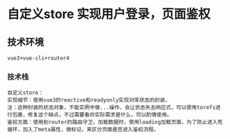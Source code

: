 # 自定义store 实现用户登录，页面鉴权

## 技术环境
```
vue3+vue-cli+router4
```

### 技术栈
```
自定义store：
实现细节：使用vue3的reactive和readyonly实现对库状态的封装，
注：这种封装的状态对象，不能实例中做...操作，会让状态失去响应式，可以使用torefs进行包裹，修复这个缺点，不过需要看你实际需求是什么，可以酌情使用。
鉴权方面：使用到router的路由守卫，加载数据时，使用loading加载页面，为了防止进入死循环，加入了meta属性，做标记，来区分页面是否进入鉴权流程。
```

